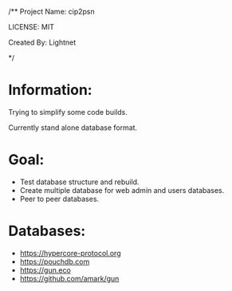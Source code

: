 /**
  Project Name: cip2psn

  LICENSE: MIT

  Created By: Lightnet

 */
# Information:
  Trying to simplify some code builds.

  Currently stand alone database format.

# Goal:
 * Test database structure and rebuild.
 * Create multiple database for web admin and users databases.
 * Peer to peer databases.

# Databases:
 * https://hypercore-protocol.org
 * https://pouchdb.com
 * https://gun.eco
  * https://github.com/amark/gun